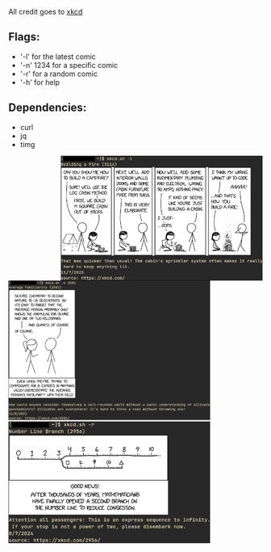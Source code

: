 
All credit goes to [xkcd](https://xkcd.com/)

## Flags:

- '-l' for the latest comic
- '-n' 1234 for a specific comic
- '-r' for a random comic
- '-h' for help

## Dependencies:

- curl
- jq
- timg

<img src="screenshots/xkcdsh-l.png" alt="xkcd.sh -l" align="right" width="400px">

<img src="screenshots/xkcdsh-n.png" alt="xkcd.sh -n 2501" width="400px">

<img src="screenshots/xkcdsh-r.png" alt="xkcd.sh -n 2501" width="400px">

